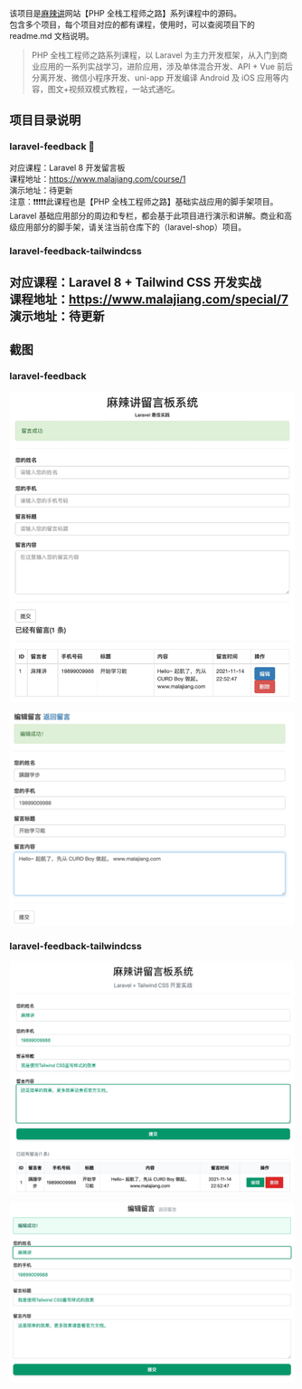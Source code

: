 该项目是[麻辣讲](https://www.malajiang.com)网站【PHP 全栈工程师之路】系列课程中的源码。  
包含多个项目，每个项目对应的都有课程，使用时，可以查阅项目下的 readme.md 文档说明。  

>PHP 全栈工程师之路系列课程，以 Laravel 为主力开发框架，从入门到商业应用的一系列实战学习，进阶应用，涉及单体混合开发、API + Vue 前后分离开发、微信小程序开发、uni-app 开发编译 Android 及 iOS 应用等内容，图文+视频双模式教程，一站式通吃。  
## 项目目录说明  
### laravel-feedback 💼   
对应课程：Laravel 8 开发留言板  
课程地址：https://www.malajiang.com/course/1  
演示地址：待更新   
注意：❗️❗️❗️❗️❗️此课程也是【PHP 全栈工程师之路】基础实战应用的脚手架项目。Laravel 基础应用部分的周边和专栏，都会基于此项目进行演示和讲解。商业和高级应用部分的脚手架，请关注当前仓库下的（laravel-shop）项目。  

### laravel-feedback-tailwindcss  
对应课程：Laravel 8 + Tailwind CSS 开发实战  
课程地址：https://www.malajiang.com/special/7  
演示地址：待更新    
---
## 截图  
### laravel-feedback  
![](res/laravel-feedback/screenshot/index.jpg)

![](res/laravel-feedback/screenshot/edit.jpg)

### laravel-feedback-tailwindcss  
![](res/laravel-feedback-tailwindcss/screenshot/index.jpg)

![](res/laravel-feedback-tailwindcss/screenshot/edit.jpg)